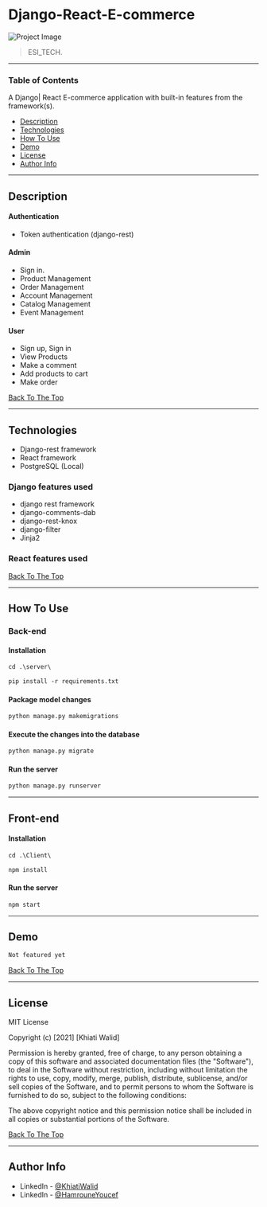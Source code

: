 # Django-React-E-commerce

![Project Image](https://i.ibb.co/fvQhfqh/everydaymarket.png)

> ESI_TECH.

---

### Table of Contents

A Django| React E-commerce application with built-in features from the framework(s).

- [Description](#description)
- [Technologies](#technologies)
- [How To Use](#how-to-use)
- [Demo](#demo)
- [License](#license)
- [Author Info](#author-info)

---

## Description

#### Authentication

- Token authentication (django-rest)


#### Admin

- Sign in.
- Product Management
- Order Management
- Account Management
- Catalog Management
- Event Management

#### User

- Sign up, Sign in
- View Products
- Make a comment
- Add products to cart
- Make order

[Back To The Top](#Django-React-E-commerce)

---

## Technologies

- Django-rest framework
- React framework
- PostgreSQL (Local)

### Django features used

- django rest framework
- django-comments-dab
- django-rest-knox
- django-filter
- Jinja2

### React features used


[Back To The Top](#Django-React-E-commerce)

---

## How To Use

### Back-end

#### Installation

```html
cd .\server\
```

```html
pip install -r requirements.txt
```

#### Package model changes

```html
python manage.py makemigrations
```

#### Execute the changes into the database

```html
python manage.py migrate
```

#### Run the server

```html
python manage.py runserver
```

---

## Front-end

#### Installation

```html
cd .\Client\
```

```html
npm install
```

#### Run the server

```html
npm start
```

---

## Demo

```html
Not featured yet
```

[Back To The Top](#Django-React-E-commerce)

---

## License

MIT License

Copyright (c) [2021] [Khiati Walid]

Permission is hereby granted, free of charge, to any person obtaining a copy
of this software and associated documentation files (the "Software"), to deal
in the Software without restriction, including without limitation the rights
to use, copy, modify, merge, publish, distribute, sublicense, and/or sell
copies of the Software, and to permit persons to whom the Software is
furnished to do so, subject to the following conditions:

The above copyright notice and this permission notice shall be included in all
copies or substantial portions of the Software.

[Back To The Top](#Django-React-E-commerce)

---

## Author Info

- LinkedIn - [@KhiatiWalid](https://www.linkedin.com/in/khiati-walid/)
- LinkedIn - [@HamrouneYoucef]()
